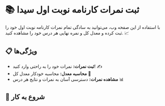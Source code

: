 # 📚 ثبت نمرات کارنامه نوبت اول سیدا

با استفاده از این صفحه وب، می‌توانید به سادگی تمام نمرات کارنامه نوبت اول خود را ثبت کرده و معدل کل و نمره نهایی هر درس خود را مشاهده کنید. 📈

## 📋 ویژگی‌ها

- **ثبت نمرات:** نمرات خود را به راحتی وارد کنید! ✍️
- **محاسبه معدل:** محاسبه خودکار معدل کل 🚀
- **مشاهده نمرات:** دسترسی آسان به نمرات و نتایج هر درس 📊

## 🚀 شروع به کار
   

